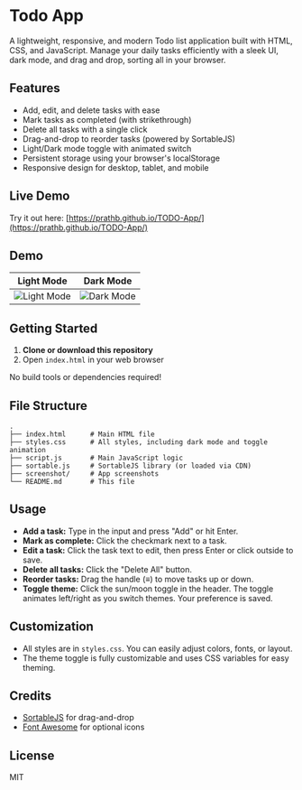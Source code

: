 # Todo App

A lightweight, responsive, and modern Todo list application built with HTML, CSS, and JavaScript. Manage your daily tasks efficiently with a sleek UI, dark mode, and drag and drop, sorting all in your browser.

## Features

- Add, edit, and delete tasks with ease
- Mark tasks as completed (with strikethrough)
- Delete all tasks with a single click
- Drag-and-drop to reorder tasks (powered by SortableJS)
- Light/Dark mode toggle with animated switch
- Persistent storage using your browser's localStorage
- Responsive design for desktop, tablet, and mobile

## Live Demo

Try it out here: [https://prathb.github.io/TODO-App/](https://prathb.github.io/TODO-App/)

## Demo

Light Mode | Dark Mode  
:-------------------------:|:-------------------------:  
![Light Mode](screenshot/screenshot-light.png) | ![Dark Mode](screenshot/screenshot-dark.png)

## Getting Started

1. **Clone or download this repository**
2. Open `index.html` in your web browser

No build tools or dependencies required!

## File Structure

```
.
├── index.html      # Main HTML file
├── styles.css      # All styles, including dark mode and toggle animation
├── script.js       # Main JavaScript logic
├── sortable.js     # SortableJS library (or loaded via CDN)
├── screenshot/     # App screenshots
└── README.md       # This file
```

## Usage

- **Add a task:** Type in the input and press "Add" or hit Enter.
- **Mark as complete:** Click the checkmark next to a task.
- **Edit a task:** Click the task text to edit, then press Enter or click outside to save.
- **Delete all tasks:** Click the "Delete All" button.
- **Reorder tasks:** Drag the handle (≡) to move tasks up or down.
- **Toggle theme:** Click the sun/moon toggle in the header. The toggle animates left/right as you switch themes. Your preference is saved.

## Customization

- All styles are in `styles.css`. You can easily adjust colors, fonts, or layout.
- The theme toggle is fully customizable and uses CSS variables for easy theming.

## Credits

- [SortableJS](https://github.com/SortableJS/Sortable) for drag-and-drop
- [Font Awesome](https://fontawesome.com/) for optional icons

## License

MIT
